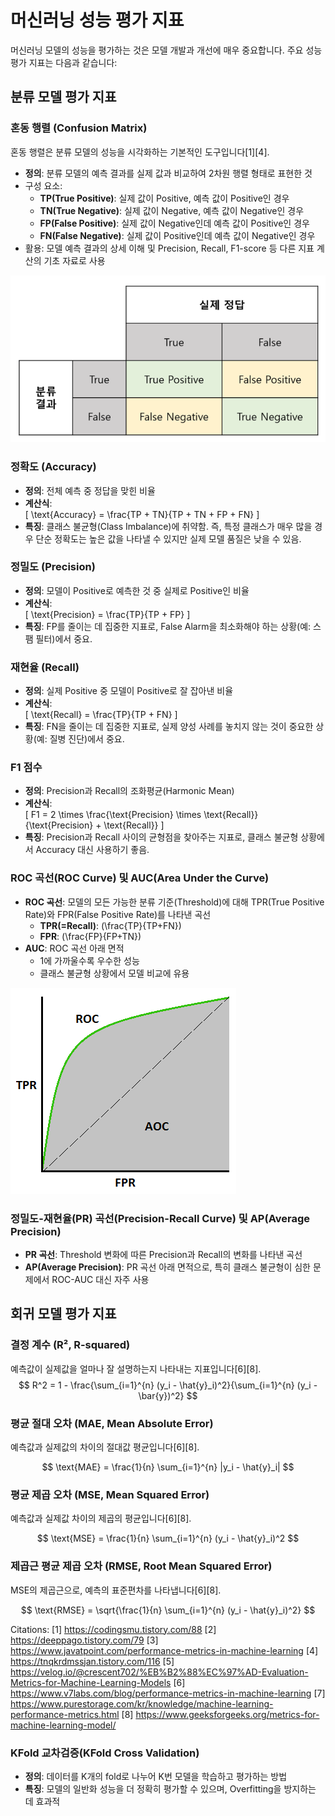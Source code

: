 # 머신러닝 성능 평가 지표

머신러닝 모델의 성능을 평가하는 것은 모델 개발과 개선에 매우 중요합니다. 주요 성능 평가 지표는 다음과 같습니다:

## 분류 모델 평가 지표

### 혼동 행렬 (Confusion Matrix)
혼동 행렬은 분류 모델의 성능을 시각화하는 기본적인 도구입니다[1][4].

- **정의**: 분류 모델의 예측 결과를 실제 값과 비교하여 2차원 행렬 형태로 표현한 것
- 구성 요소:
  - **TP(True Positive)**: 실제 값이 Positive, 예측 값이 Positive인 경우
  - **TN(True Negative)**: 실제 값이 Negative, 예측 값이 Negative인 경우
  - **FP(False Positive)**: 실제 값이 Negative인데 예측 값이 Positive인 경우
  - **FN(False Negative)**: 실제 값이 Positive인데 예측 값이 Negative인 경우
- 활용: 모델 예측 결과의 상세 이해 및 Precision, Recall, F1-score 등 다른 지표 계산의 기초 자료로 사용

![Confusion Matrix](images/confusion-matrix.png)

### 정확도 (Accuracy)
- **정의**: 전체 예측 중 정답을 맞힌 비율
- **계산식**:  
  \[
  \text{Accuracy} = \frac{TP + TN}{TP + TN + FP + FN}
  \]
- **특징**: 클래스 불균형(Class Imbalance)에 취약함. 즉, 특정 클래스가 매우 많을 경우 단순 정확도는 높은 값을 나타낼 수 있지만 실제 모델 품질은 낮을 수 있음.

### 정밀도 (Precision)
- **정의**: 모델이 Positive로 예측한 것 중 실제로 Positive인 비율
- **계산식**:  
  \[
  \text{Precision} = \frac{TP}{TP + FP}
  \]
- **특징**: FP를 줄이는 데 집중한 지표로, False Alarm을 최소화해야 하는 상황(예: 스팸 필터)에서 중요.

### 재현율 (Recall)
- **정의**: 실제 Positive 중 모델이 Positive로 잘 잡아낸 비율
- **계산식**:  
  \[
  \text{Recall} = \frac{TP}{TP + FN}
  \]
- **특징**: FN을 줄이는 데 집중한 지표로, 실제 양성 사례를 놓치지 않는 것이 중요한 상황(예: 질병 진단)에서 중요.

### F1 점수
- **정의**: Precision과 Recall의 조화평균(Harmonic Mean)
- **계산식**:  
  \[
  F1 = 2 \times \frac{\text{Precision} \times \text{Recall}}{\text{Precision} + \text{Recall}}
  \]
- **특징**: Precision과 Recall 사이의 균형점을 찾아주는 지표로, 클래스 불균형 상황에서 Accuracy 대신 사용하기 좋음.

### ROC 곡선(ROC Curve) 및 AUC(Area Under the Curve)
- **ROC 곡선**: 모델의 모든 가능한 분류 기준(Threshold)에 대해 TPR(True Positive Rate)와 FPR(False Positive Rate)를 나타낸 곡선
  - **TPR(=Recall)**: \(\frac{TP}{TP+FN}\)
  - **FPR**: \(\frac{FP}{FP+TN}\)
- **AUC**: ROC 곡선 아래 면적
  - 1에 가까울수록 우수한 성능
  - 클래스 불균형 상황에서 모델 비교에 유용

![ROC Curve](images/roc-curve.png)

### 정밀도-재현율(PR) 곡선(Precision-Recall Curve) 및 AP(Average Precision)
- **PR 곡선**: Threshold 변화에 따른 Precision과 Recall의 변화를 나타낸 곡선
- **AP(Average Precision)**: PR 곡선 아래 면적으로, 특히 클래스 불균형이 심한 문제에서 ROC-AUC 대신 자주 사용

## 회귀 모델 평가 지표

### 결정 계수 (R², R-squared)

예측값이 실제값을 얼마나 잘 설명하는지 나타내는 지표입니다[6][8].
$$ R^2 = 1 - \frac{\sum_{i=1}^{n} (y_i - \hat{y}_i)^2}{\sum_{i=1}^{n} (y_i - \bar{y})^2} $$

### 평균 절대 오차 (MAE, Mean Absolute Error)

예측값과 실제값의 차이의 절대값 평균입니다[6][8].

$$ \text{MAE} = \frac{1}{n} \sum_{i=1}^{n} |y_i - \hat{y}_i| $$

### 평균 제곱 오차 (MSE, Mean Squared Error)

예측값과 실제값 차이의 제곱의 평균입니다[6][8].

$$ \text{MSE} = \frac{1}{n} \sum_{i=1}^{n} (y_i - \hat{y}_i)^2 $$

### 제곱근 평균 제곱 오차 (RMSE, Root Mean Squared Error)

MSE의 제곱근으로, 예측의 표준편차를 나타냅니다[6][8].

$$ \text{RMSE} = \sqrt{\frac{1}{n} \sum_{i=1}^{n} (y_i - \hat{y}_i)^2} $$


Citations:
[1] https://codingsmu.tistory.com/88
[2] https://deeppago.tistory.com/79
[3] https://www.javatpoint.com/performance-metrics-in-machine-learning
[4] https://tnqkrdmssjan.tistory.com/116
[5] https://velog.io/@crescent702/%EB%B2%88%EC%97%AD-Evaluation-Metrics-for-Machine-Learning-Models
[6] https://www.v7labs.com/blog/performance-metrics-in-machine-learning
[7] https://www.purestorage.com/kr/knowledge/machine-learning-performance-metrics.html
[8] https://www.geeksforgeeks.org/metrics-for-machine-learning-model/


### KFold 교차검증(KFold Cross Validation)
- **정의**: 데이터를 K개의 fold로 나누어 K번 모델을 학습하고 평가하는 방법
- **특징**: 모델의 일반화 성능을 더 정확히 평가할 수 있으며, Overfitting을 방지하는 데 효과적

